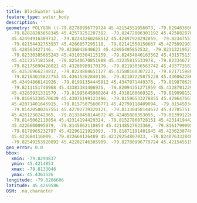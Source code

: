 ```yaml
---
title: Blackwater Lake
feature_type: water_body
description: ''
geometry: POLYGON ((-79.82780996779724 45.42154551956073, -79.82948366622213 45.42226843446614,
  -79.82828203658345 45.42579251207382, -79.82472006301192 45.42588287014546, -79.8245054862911
  45.42494916309712, -79.82343260268512 45.42497928292059, -79.82347551802962 45.42621418183782,
  -79.82154432753937 45.4266057295118, -79.82141558150667 45.42750929070339, -79.82296053389891
  45.428563427146, -79.8236042640623 45.42895495852532, -79.82313219527612 45.42964766123504,
  -79.82330385665243 45.43103304115159, -79.82454840163562 45.43157513707975, -79.82566420058525
  45.4317257183584, -79.82540670851988 45.43235815533978, -79.82334677199694 45.43247861872277,
  -79.82175890426021 45.43280989170179, -79.82193056563742 45.4337735838557, -79.82321802596425
  45.43536966278812, -79.8224884651127 45.43588160307223, -79.82171598891568 45.43591171706218,
  -79.82163015822753 45.43615262840136, -79.82107225875228 45.43606228676962, -79.82055727462152
  45.43494806141926, -79.81991354445812 45.4347071449376, -79.81987062911448 45.43431565346077,
  -79.8211151740968 45.43383381406935, -79.82094351271959 45.43287012294332, -79.82017103652349
  45.43265931331579, -79.81995645980264 45.4318160669325, -79.81909815291749 45.43079210795685,
  -79.81695238570639 45.43076199123496, -79.81596533278855 45.42964766123504, -79.81536451796967
  45.42871401645915, -79.81575075606771 45.42799118409094, -79.81545034865781 45.42708763061373,
  -79.81420580367551 45.42702739320121, -79.81330458144672 45.42705751191519, -79.81330458144672
  45.4261238242965, -79.81330458144672 45.42485880353095, -79.81399122695466 45.423684116009,
  -79.8145062110854 45.42314194429324, -79.81527868728151 45.42314194429324, -79.81545034865781
  45.4226600095079, -79.8145062110854 45.42148527623369, -79.81617990951028 45.42205758524137,
  -79.8178965232797 45.42296121923093, -79.81871191481945 45.42362387496458, -79.82004229049079
  45.423684116009, -79.822660126489 45.42329254807033, -79.82407633284851 45.42287085648282,
  -79.82549253920892 45.42202746385909, -79.82780996779724 45.42154551956073))
geo_error: 0.0
bbox:
  xmin: -79.8294837
  ymin: 45.4214853
  xmax: -79.8133046
  ymax: 45.4361526
longitude: -79.8206606
latitude: 45.4269586
OSM: .na.character
---
```

